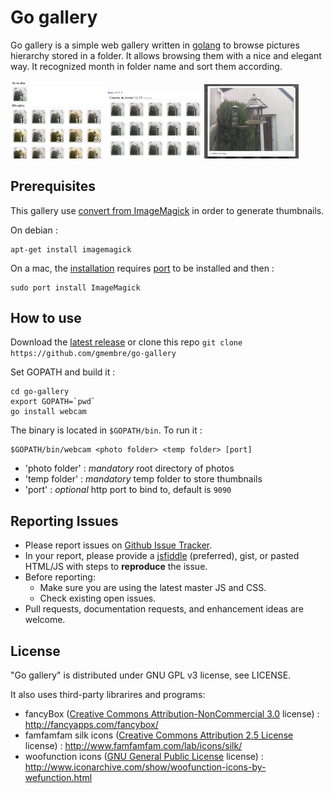 Go gallery
========

Go gallery is a simple web gallery written in [golang](https://golang.org) to browse pictures hierarchy stored in a folder. It allows browsing them with a nice and elegant way. It recognized month in folder name and sort them according.

<img src="/doc/folders.png?raw=true" alt="Folder listing" width="30%">
<img src="/doc/photo.png?raw=true" alt="Photo listing" width="30%">
<img src="/doc/fancybox.png?raw=true" alt="Fancybox" width="30%">

Prerequisites
----------

This gallery use [convert from ImageMagick](http://www.imagemagick.org/script/convert.php) in order to generate thumbnails.

On debian :
```
apt-get install imagemagick
```

On a mac, the [installation](http://www.imagemagick.org/script/binary-releases.php#macosx) requires [port](https://www.macports.org/) to be installed and then :
```
sudo port install ImageMagick
```

How to use
----------

Download the [latest release](https://github.com/gmembre/go-gallery/archive/master.zip) or clone this repo `git clone https://github.com/gmembre/go-gallery`

Set GOPATH and build it :
```
cd go-gallery
export GOPATH=`pwd`
go install webcam
```

The binary is located in `$GOPATH/bin`.
To run it :
```
$GOPATH/bin/webcam <photo folder> <temp folder> [port]
```
  * 'photo folder' : *mandatory* root directory of photos
  * 'temp folder' : *mandatory* temp folder to store thumbnails
  * 'port' : *optional* http port to bind to, default is `9090`


Reporting Issues
----------
  * Please report issues on [Github Issue Tracker](https://github.com/gmembre/go-gallery/issues).
  * In your report, please provide a [jsfiddle](http://jsfiddle.net) (preferred), gist, or pasted HTML/JS with steps to **reproduce** the issue.
  * Before reporting:
     * Make sure you are using the latest master JS and CSS.
     * Check existing open issues.
  * Pull requests, documentation requests, and enhancement ideas are welcome.


License
----------
"Go gallery" is distributed under GNU GPL v3 license, see LICENSE.

It also uses third-party librarires and programs:
  * fancyBox ([Creative Commons Attribution-NonCommercial 3.0](http://creativecommons.org/licenses/by-nc/3.0/) license) :  http://fancyapps.com/fancybox/
  * famfamfam silk icons ([Creative Commons Attribution 2.5 License](http://creativecommons.org/licenses/by/2.5/) license) : http://www.famfamfam.com/lab/icons/silk/
  * woofunction icons ([GNU General Public License](http://www.gnu.org/licenses/gpl.html) license) : http://www.iconarchive.com/show/woofunction-icons-by-wefunction.html
